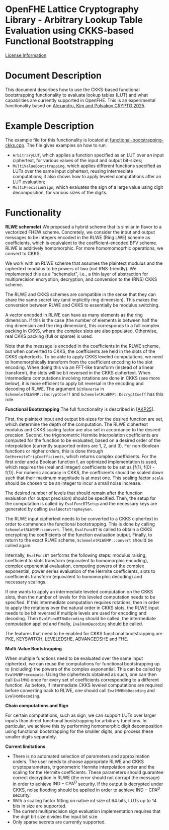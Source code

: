 OpenFHE Lattice Cryptography Library - Arbitrary Lookup Table Evaluation using CKKS-based Functional Bootstrapping
==================================================================================================================

[License Information](License.md)

Document Description
====================
This document describes how to use the CKKS-based functional bootstrapping functionality to evaluate lookup tables (LUT) and
what capabilities are currently supported in OpenFHE. This is an experimental functionality based on
[Alexandru, Kim and Polyakov CRYPTO 2025](https://eprint.iacr.org/2024/1623.pdf).

Example Description
====================

The example file for this functionality is located at [functional-bootstrapping-ckks.cpp](functional-bootstrapping-ckks.cpp). The file gives
examples on how to run:
- `ArbitraryLUT`, which applies a function specified as an LUT over an input ciphertext, for various values of the input and output bit-sizes;
- `MultiValueBootstrapping`, which applies different functions specified as LUTs over the same input ciphertext, reusing intermediate
computations; it also shows how to apply leveled computations after an LUT evaluation;
- `MultiPrecisionSign`, which evaluates the sign of a large value using digit decomposition, for various sizes of the digits.


Functionality
=============

**RLWE schemelet**
We proposed a hybrid scheme that is similar in flavor to a vectorized FHEW scheme. Concretely, we consider the input and output
messages to be integers encoded in the RLWE (Ring LWE) scheme as coefficients, which is equivalent to the coefficient-encoded BFV scheme.
RLWE is additively homomorphic. For more homomomoprhic operations, we convert to CKKS.

We work with an RLWE scheme that assumes the plaintext modulus and the ciphertext modulus to be powers of two (not RNS-friendly). We
implemented this as a "schemelet", i.e., a thin layer of abstraction for multiprecision encryption, decryption, and conversion to the
(RNS) CKKS scheme.

The RLWE and CKKS schemes are compatible in the sense that they can share the same secret key (and implicitly ring dimension). This
makes the conversion between RLWE and CKKS to essentially be modulus switching.

A vector encoded in RLWE can have as many elements as the ring dimension. If this is the case (the number of elements is between half
the ring dimension and the ring dimension), this corresponds to a full complex packing in CKKS, where the complex slots are also
populated. Otherwise, real CKKS packing (full or sparse) is used.

Note that the message is encoded in the coefficients in the RLWE scheme, but when converted to CKKS, the coefficients are held in
the slots of the CKKS ciphertexts. To be able to apply CKKS leveled computations, we need to homomorphically transform from
the coefficient encoding to the slot encoding. When doing this via an FFT-like transform (instead of a linear transform), the
slots will be bit reversed in the CKKS ciphertext. When intermediate computations involving rotations are done in CKKS (see more
below), it is more efficient to apply bit reversal in the encoding and decoding of RLWE. The argument `bitReverse` in
`SchemeletRLWEMP::EncryptCoeff` and `SchemeletRLWEMP::DecryptCoeff` has this role.

**Functional Bootstrapping**
The full functionality is described in [[AKP25]](https://eprint.iacr.org/2024/1623.pdf).

First, the plaintext input and output bit-sizes for the desired function are set, which determine the depth of the computation. The
RLWE ciphertext modulus and CKKS scaling factor are also set in accordance to the desired precsion. Second, the trigonometric Hermite
Interpolation coefficients are computed for the function to be evaluated, based on a desired order of the interpolation (currently
supported orders are 1, 2, and 3). For non-Boolean functions or higher orders, this is done through `GetHermiteTrigCoefficients`, which
returns complex coefficients. For the first order and a Boolean function f, an optimized implementation is used, which requires the
(real and integer) coefficients to be set as [f(1), f(0) - f(1)]. For numeric accuracy in CKKS, the coefficients should be scaled
down such that their maximum magnitude is at most one. This scaling factor `scale` should be chosen to be an integer to incur a
small noise increase.

The desired number of levels that should remain after the function evaluation (for output precision) should be specified. Then, the
setup for the computation is called by `EvalFuncBTSetup` and the necessary keys are generated by calling `EvalBootstrapKeyGen`.

The RLWE input ciphertext needs to be converted to a CKKS ciphertext in order to commence the functional bootstrapping. This is done
by calling `SchemeletRLWEMP::convert`. Then, `EvalFuncBT` is called to obtain a CKKS encrypting the coefficients of the function
evaluation output. Finally, to return to the exact RLWE scheme, `SchemeletRLWEMP::convert` should be called again.

Internally, `EvalFuncBT` performs the following steps: modulus raising, coefficient to slots transform (equivalent to homomorphic
encoding), complex exponential evaluation, computing powers of the complex exponential, power series evaluation of the
Hermite coefficients, slots to coefficients transform (equivalent to homomorphic decoding) and necessary scalings.

If one wants to apply an intermediate leveled computation on the CKKS slots, then the number of levels for this leveled computation
needs to be specified. If this intermediate computation requires rotations, then in order to apply the rotations over the natural
order in CKKS slots, the RLWE input needs to be bit reversed if multiple levels are used for encoding and decoding. Then
`EvalFuncBTNoDecoding` should be called, the intermediate computation applied and finally, `EvalHomDecoding` should be called.

The features that need to be enabled for CKKS functional bootstrapping are PKE, KEYSWITCH, LEVELEDSHE, ADVANCEDSHE and FHE.

**Multi-Value Bootstrapping**

When multiple functions need to be evaluated over the same input ciphertext, we can reuse the computations for functional
bootstrapping up to (including) the powers of the complex exponential. This can be called by `EvalMVBPrecompute`. Using the
ciphertexts obtained as such, one can then call `EvalMVB` once for every set of coefficients corresponding to a different
function. As before, if intermediate CKKS leveled computations are required before converting back to RLWE, one
should call `EvalMVBNoDecoding` and `EvalHomDecoding`.

**Chain computations and Sign**

For certain computations, such as sign, we can support LUTs over larger inputs than direct functional bootstrapping for arbitrary
functions. In particular, we achieve this by performing homomorphic digit decomposition using functional bootstrapping for the
smaller digits, and process these smaller digits separately.

**Current limitations**
- There is no automated selection of parameters and approximation orders. The user needs to choose appropriate RLWE and CKKS
cryptoparameters, trigonometric Hermite interpolation order and the scaling for the Hermite coefficients. These parameters
should guarantee correct decryption in RLWE (the error should not corrupt the message) in order to achieve
$\textsf{IND}-\textsf{CPA}^{D}$ security.
If the output is decrypted under CKKS, noise flooding should be applied in order to achieve $\textsf{IND}-\textsf{CPA}^{D}$
security.
- With a scaling factor fitting on native int size of 64 bits, LUTs up to 14 bits in size are supported.
- The current multiprecision sign evaluation implementation requires that the digit bit size divides the input bit size.
- Only sparse secrets are currently supported.
